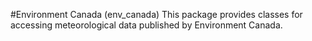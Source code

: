 #Environment Canada (env_canada)
This package provides classes for accessing meteorological data published by Environment Canada.